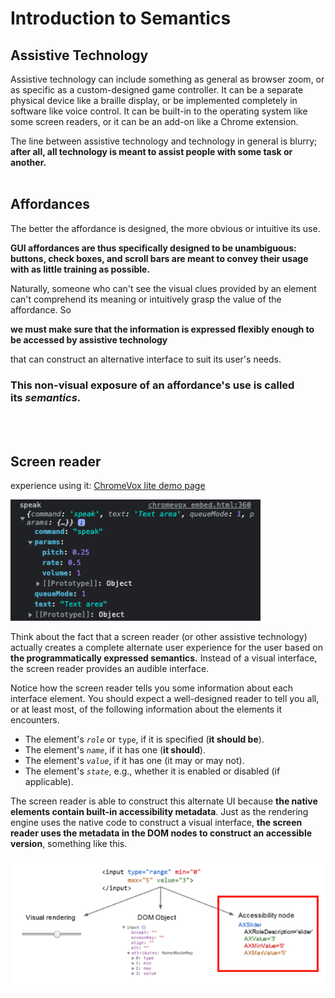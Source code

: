 # **Introduction to Semantics**

## **Assistive Technology**

Assistive technology can include something as general as browser zoom, or as specific as a custom-designed game controller. It can be a separate physical device like a braille display, or be implemented completely in software like voice control. It can be built-in to the operating system like some screen readers, or it can be an add-on like a Chrome extension.

The line between assistive technology and technology in general is blurry; **after all, all technology is meant to assist people with some task or another.**
<br/>
<br/>

## **Affordances**

The better the affordance is designed, the more obvious or intuitive its use.

**GUI affordances are thus specifically designed to be unambiguous: buttons, check boxes, and scroll bars are meant to convey their usage with as little training as possible.**

Naturally, someone who can't see the visual clues provided by an element can't comprehend its meaning or intuitively grasp the value of the affordance. So

**we must make sure that the information is expressed flexibly enough to be accessed by assistive technology**

that can construct an alternative interface to suit its user's needs.

### This **non-visual exposure of an affordance's use** is called its **_semantics_**.

<br/>
<br/>

## **Screen reader**

experience using it: [ChromeVox lite demo page](http://udacity.github.io/ud891/lesson3-semantics-built-in/02-chromevox-lite/)

   <img src='./image/1.png' width="400px">

Think about the fact that a screen reader (or other assistive technology) actually creates a complete alternate user experience for the user based on **the programmatically expressed semantics.** Instead of a visual interface, the screen reader provides an audible interface.

Notice how the screen reader tells you some information about each interface element. You should expect a well-designed reader to tell you all, or at least most, of the following information about the elements it encounters.

- The element's *`role`* or `type`, if it is specified (**it should be**).
- The element's *`name`*, if it has one (**it should**).
- The element's *`value`*, if it has one (it may or may not).
- The element's *`state`*, e.g., whether it is enabled or disabled (if applicable).

The screen reader is able to construct this alternate UI because **the native elements contain built-in accessibility metadata**. Just as the rendering engine uses the native code to construct a visual interface, **the screen reader uses the metadata in the DOM nodes to construct an accessible version**, something like this.

   <img src='./image/2.png' width="600px">
